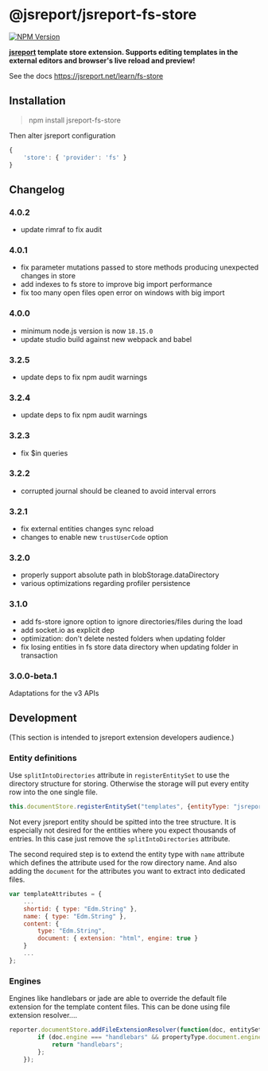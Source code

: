 # @jsreport/jsreport-fs-store
[![NPM Version](http://img.shields.io/npm/v/@jsreport/jsreport-fs-store.svg?style=flat-square)](https://npmjs.com/package/@jsreport/jsreport-fs-store)

**[jsreport](https://github.com/jsreport/jsreport) template store extension. Supports editing templates in the external editors and browser's live reload and preview!**

See the docs https://jsreport.net/learn/fs-store

## Installation

> npm install jsreport-fs-store

Then alter jsreport configuration
```js
{
	'store': { 'provider': 'fs' }
}
```

## Changelog

### 4.0.2

- update rimraf to fix audit

### 4.0.1

- fix parameter mutations passed to store methods producing unexpected changes in store
- add indexes to fs store to improve big import performance
- fix too many open files open error on windows with big import

### 4.0.0

- minimum node.js version is now `18.15.0`
- update studio build against new webpack and babel

### 3.2.5

- update deps to fix npm audit warnings

### 3.2.4

- update deps to fix npm audit warnings

### 3.2.3

- fix $in queries

### 3.2.2

- corrupted journal should be cleaned to avoid interval errors

### 3.2.1

- fix external entities changes sync reload
- changes to enable new `trustUserCode` option

### 3.2.0

- properly support absolute path in blobStorage.dataDirectory
- various optimizations regarding profiler persistence

### 3.1.0

- add fs-store ignore option to ignore directories/files during the load
- add socket.io as explicit dep
- optimization: don't delete nested folders when updating folder
- fix losing entities in fs store data directory when updating folder in transaction

### 3.0.0-beta.1

Adaptations for the v3 APIs

## Development
(This section is intended to jsreport extension developers audience.)

### Entity definitions
Use `splitIntoDirectories` attribute in `registerEntitySet` to use the directory structure for storing. Otherwise the storage will put every entity row into the one single file.

```js
this.documentStore.registerEntitySet("templates", {entityType: "jsreport.TemplateType", splitIntoDirectories: true});
```

Not every jsreport entity should be spitted into the tree structure. It is especially not desired for the entities where you expect thousands of entries.  In this case just remove the `splitIntoDirectories` attribute.

The second required step is to extend the entity type with `name` attribute which defines the attribute used for the row directory name. And also adding the `document` for the attributes you want to extract into dedicated files.

```js
var templateAttributes = {
	...
    shortid: { type: "Edm.String" },
    name: { type: "Edm.String" },
    content: {
        type: "Edm.String",
	    document: { extension: "html", engine: true }
	}
    ...
};
```

### Engines

Engines like handlebars or jade are able to override the default file extension for the template content files. This can be done using file extension resolver....

```js
reporter.documentStore.addFileExtensionResolver(function(doc, entitySetName, entityType, propertyType) {
        if (doc.engine === "handlebars" && propertyType.document.engine) {
            return "handlebars";
        };
    });
```
